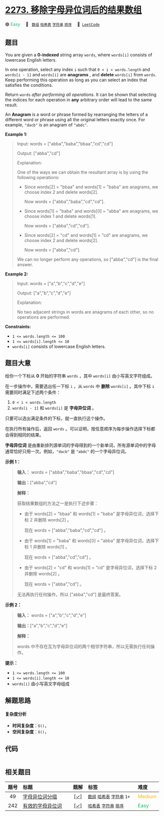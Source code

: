 # [2273. 移除字母异位词后的结果数组](https://leetcode.com/problems/find-resultant-array-after-removing-anagrams)

🟢 <font color=#15bd66>Easy</font>&emsp; 🔖&ensp; [`数组`](/tag/array.md) [`哈希表`](/tag/hash-table.md) [`字符串`](/tag/string.md) [`排序`](/tag/sorting.md)&emsp; 🔗&ensp;[`LeetCode`](https://leetcode.com/problems/find-resultant-array-after-removing-anagrams)

## 题目

You are given a **0-indexed** string array `words`, where `words[i]` consists
of lowercase English letters.

In one operation, select any index `i` such that `0 < i < words.length` and
`words[i - 1]` and `words[i]` are **anagrams** , and **delete** `words[i]`
from `words`. Keep performing this operation as long as you can select an
index that satisfies the conditions.

Return `words` _after performing all operations_. It can be shown that
selecting the indices for each operation in **any** arbitrary order will lead
to the same result.

An **Anagram** is a word or phrase formed by rearranging the letters of a
different word or phrase using all the original letters exactly once. For
example, `"dacb"` is an anagram of `"abdc"`.



**Example 1:**

> Input: words = ["abba","baba","bbaa","cd","cd"]
> 
> Output: ["abba","cd"]
> 
> Explanation:
> 
> One of the ways we can obtain the resultant array is by using the following operations:
> - Since words[2] = "bbaa" and words[1] = "baba" are anagrams, we choose index 2 and delete words[2].
> 
>   Now words = ["abba","baba","cd","cd"].
> - Since words[1] = "baba" and words[0] = "abba" are anagrams, we choose index 1 and delete words[1].
> 
>   Now words = ["abba","cd","cd"].
> - Since words[2] = "cd" and words[1] = "cd" are anagrams, we choose index 2 and delete words[2].
> 
>   Now words = ["abba","cd"].
> 
> We can no longer perform any operations, so ["abba","cd"] is the final answer.

**Example 2:**

> Input: words = ["a","b","c","d","e"]
> 
> Output: ["a","b","c","d","e"]
> 
> Explanation:
> 
> No two adjacent strings in words are anagrams of each other, so no operations are performed.



**Constraints:**

  * `1 <= words.length <= 100`
  * `1 <= words[i].length <= 10`
  * `words[i]` consists of lowercase English letters.


## 题目大意

给你一个下标从 **0** 开始的字符串 `words` ，其中 `words[i]` 由小写英文字符组成。

在一步操作中，需要选出任一下标 `i` ，从 `words` 中 **删除** `words[i]` 。其中下标 `i` 需要同时满足下述两个条件：

  1. `0 < i < words.length`
  2. `words[i - 1]` 和 `words[i]` 是 **字母异位词** 。

只要可以选出满足条件的下标，就一直执行这个操作。

在执行所有操作后，返回 `words` 。可以证明，按任意顺序为每步操作选择下标都会得到相同的结果。

**字母异位词** 是由重新排列源单词的字母得到的一个新单词，所有源单词中的字母通常恰好只用一次。例如，`"dacb"` 是 `"abdc"`
的一个字母异位词。



**示例 1：**

> 
> 
> 
> 
> 
> **输入：** words = ["abba","baba","bbaa","cd","cd"]
> 
> **输出：**["abba","cd"]
> 
> **解释：**
> 
> 获取结果数组的方法之一是执行下述步骤：
> - 由于 words[2] = "bbaa" 和 words[1] = "baba" 是字母异位词，选择下标 2 并删除 words[2] 。
> 
>   现在 words = ["abba","baba","cd","cd"] 。
> - 由于 words[1] = "baba" 和 words[0] = "abba" 是字母异位词，选择下标 1 并删除 words[1] 。
> 
>   现在 words = ["abba","cd","cd"] 。
> - 由于 words[2] = "cd" 和 words[1] = "cd" 是字母异位词，选择下标 2 并删除 words[2] 。
> 
>   现在 words = ["abba","cd"] 。
> 
> 无法再执行任何操作，所以 ["abba","cd"] 是最终答案。

**示例 2：**

> 
> 
> 
> 
> 
> **输入：** words = ["a","b","c","d","e"]
> 
> **输出：**["a","b","c","d","e"]
> 
> **解释：**
> 
> words 中不存在互为字母异位词的两个相邻字符串，所以无需执行任何操作。



**提示：**

  * `1 <= words.length <= 100`
  * `1 <= words[i].length <= 10`
  * `words[i]` 由小写英文字母组成


## 解题思路

#### 复杂度分析

- **时间复杂度**：`O()`，
- **空间复杂度**：`O()`，

## 代码

```javascript

```

## 相关题目

<!-- prettier-ignore -->
| 题号 | 标题 | 题解 | 标签 | 难度 |
| :------: | :------ | :------: | :------ | :------ |
| 49 | [字母异位词分组](https://leetcode.com/problems/group-anagrams) | [[✓]](/problem/0049.md) |  [`数组`](/tag/array.md) [`哈希表`](/tag/hash-table.md) [`字符串`](/tag/string.md) `1+` | <font color=#ffb800>Medium</font> |
| 242 | [有效的字母异位词](https://leetcode.com/problems/valid-anagram) | [[✓]](/problem/0242.md) |  [`哈希表`](/tag/hash-table.md) [`字符串`](/tag/string.md) [`排序`](/tag/sorting.md) | <font color=#15bd66>Easy</font> |

<style>
.blue {
    background-color: #096dd9;
    padding: 0.25rem 0.5rem;
    margin: 0;
    font-size: 0.85em;
    border-radius: 3px;
    color: white;
    font-weight: 500;
}
table th:first-of-type { width: 10%; }
table th:nth-of-type(2) { width: 35%; }
table th:nth-of-type(3) { width: 10%; }
table th:nth-of-type(4) { width: 35%; }
table th:nth-of-type(5) { width: 10%; }
</style>
